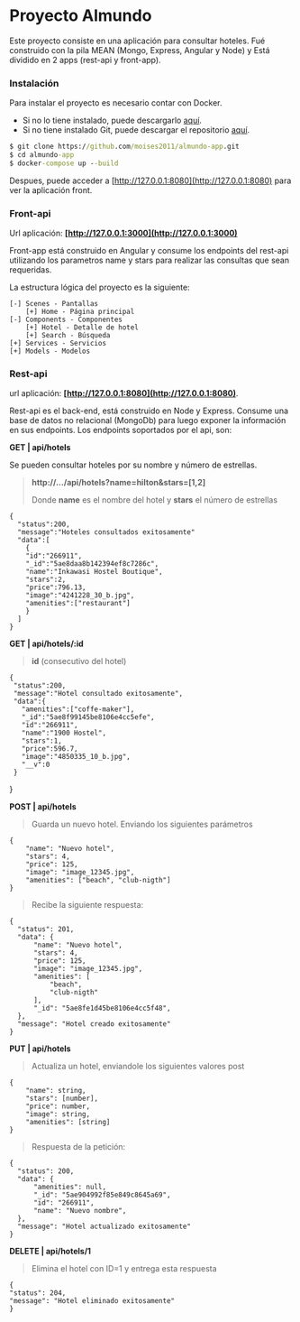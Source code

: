 # Proyecto Almundo

Este proyecto consiste en una aplicación para consultar hoteles. Fué construido con la pila MEAN (Mongo, Express, Angular y Node) y Está dividido en 2 apps (rest-api y front-app).


### Instalación
Para instalar el proyecto es necesario contar con Docker. 

+ Si no lo tiene instalado, puede descargarlo [aquí](https://www.docker.com/). 
+ Si no tiene instalado Git, puede descargar el repositorio [aquí](https://github.com/moises2011/almundo-app.git).

```cmd
$ git clone https://github.com/moises2011/almundo-app.git
$ cd almundo-app
$ docker-compose up --build
```

Despues, puede acceder a [http://127.0.0.1:8080](http://127.0.0.1:8080) para ver la aplicación front.

### Front-api
Url aplicación: __[http://127.0.0.1:3000](http://127.0.0.1:3000)__

Front-app está construido en Angular y consume los endpoints del rest-api utilizando los parametros name y stars para realizar las consultas que sean requeridas. 

La estructura lógica del proyecto es la siguiente:
	
    [-] Scenes - Pantallas
    	[+] Home - Página principal
    [-] Components - Componentes
    	[+] Hotel - Detalle de hotel
        [+] Search - Búsqueda
    [+] Services - Servicios
    [+] Models - Modelos


### Rest-api
url aplicación: __[http://127.0.0.1:8080](http://127.0.0.1:8080)__.

Rest-api es el back-end, está construido en Node y Express. Consume una base de datos no relacional (MongoDb) para luego exponer la información en sus endpoints.
Los endpoints soportados por el api, son:

 __GET | api/hotels__
 
 Se pueden consultar hoteles por su nombre y número de estrellas.
  	
  > __http://.../api/hotels?name=hilton&stars=[1,2]__
  > 
  > Donde __name__ es el nombre del hotel y __stars__ el número de estrellas
 
    {
      "status":200,
      "message":"Hoteles consultados exitosamente"
      "data":[
        {
        "id":"266911",
        "_id":"5ae8daa8b142394ef8c7286c",
        "name":"Inkawasi Hostel Boutique",
        "stars":2,
        "price":796.13,
        "image":"4241228_30_b.jpg",
        "amenities":["restaurant"]
        }
      ]   
	}
    
 __GET | api/hotels/:id__ 
 
 > __id__ (consecutivo del hotel)
   
   	{
     "status":200, 
     "message":"Hotel consultado exitosamente",
     "data":{
       "amenities":["coffe-maker"],
       "_id":"5ae8f99145be8106e4cc5efe",
       "id":"266911",
       "name":"1900 Hostel",
       "stars":1,
       "price":596.7,
       "image":"4850335_10_b.jpg",
       "__v":0
     }
   }
      
__POST	| api/hotels__ 

> Guarda un nuevo hotel. Enviando los siguientes parámetros

	{
    	"name": "Nuevo hotel",
        "stars": 4,
        "price": 125,
        "image": "image_12345.jpg",
        "amenities": ["beach", "club-nigth"]
    }
    
 > Recibe la siguiente respuesta:

  	{
      "status": 201,
      "data": {
          "name": "Nuevo hotel",
          "stars": 4,
          "price": 125,
          "image": "image_12345.jpg",
          "amenities": [
              "beach",
              "club-nigth"
          ],
          "_id": "5ae8fe1d45be8106e4cc5f48",
      },
      "message": "Hotel creado exitosamente"
  	}
    
  __PUT 	| api/hotels__ 
  
  >Actualiza un hotel, enviandole los siguientes valores post

	{
    	"name": string,
        "stars": [number],
        "price": number,
        "image": string,
        "amenities": [string]
    }
    
   > Respuesta de la petición:

	{
      "status": 200,
      "data": {
          "amenities": null,
          "_id": "5ae904992f85e849c8645a69",
          "id": "266911",
          "name": "Nuevo nombre",
      },
      "message": "Hotel actualizado exitosamente"
	}

__DELETE 	| api/hotels/1__ 

>Elimina el hotel con ID=1 y entrega esta respuesta

	{
	"status": 204,
	"message": "Hotel eliminado exitosamente"
	}
